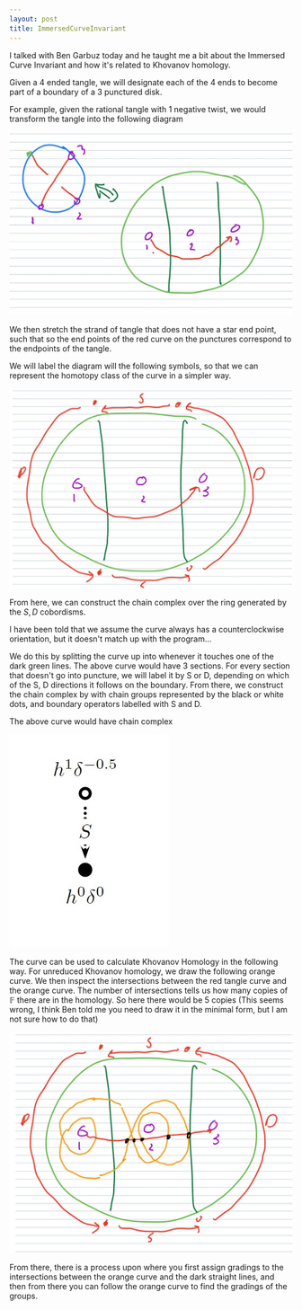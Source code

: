 ```yaml
---
layout: post
title: ImmersedCurveInvariant
---
```


I talked with Ben Garbuz today and he taught me a bit about the Immersed Curve Invariant and how it's related to Khovanov homology. 

Given a 4 ended tangle, we will designate each of the 4 ends to become part of a boundary of a 3 punctured disk. 

For example, given the rational tangle with 1 negative twist, we would transform the tangle into the following diagram

<img src="assets/img/ImmersedCurveInvariant/ImmersedCurveInvariant-1.jpg">

We then stretch the strand of tangle that does not have a star end point, such that so the end points of the red curve on the punctures correspond to the endpoints of the tangle. 

We will label the diagram will the following symbols, so that we can represent the homotopy class of the curve in a simpler way. 

<img src="assets/img/ImmersedCurveInvariant/ImmersedCurveInvariant-2.jpg">

From here, we can construct the chain complex over the ring generated by the $S, D$ cobordisms. 

I have been told that we assume the curve always has a counterclockwise orientation, but it doesn't match up with the program...

We do this by splitting the curve up into whenever it touches one of the dark green lines. The above curve would have 3 sections.
For every section that doesn't go into puncture, we will label it by S or D, depending on which of the S, D directions it follows on the boundary. From there, we construct the chain complex by with chain groups represented by the black or white dots, and boundary operators labelled with S and D. 

The above curve would have chain complex 

<img src="assets/img/ImmersedCurveInvariant/ImmersedCurveInvariant-3.jpg">

The curve can be used to calculate Khovanov Homology in the following way. For unreduced Khovanov homology, we draw the following orange curve. We then inspect the intersections between the red tangle curve and the orange curve. The number of intersections tells us how many copies of $\mathbb{F}$ there are in the homology. So here there would be 5 copies (This seems wrong, I think Ben told me you need to draw it in the minimal form, but I am not sure how to do that)

<img src="assets/img/ImmersedCurveInvariant/ImmersedCurveInvariant-4.jpg">


From there, there is a process upon where you first assign gradings to the intersections between the orange curve and the dark straight lines, and then from there you can follow the orange curve to find the gradings of the groups. 



